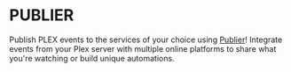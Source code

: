 # PUBLIER

Publish PLEX events to the services of your choice using [Publier](https://publier.app)!
Integrate events from your Plex server with multiple online platforms to share what you're watching or build unique automations.
